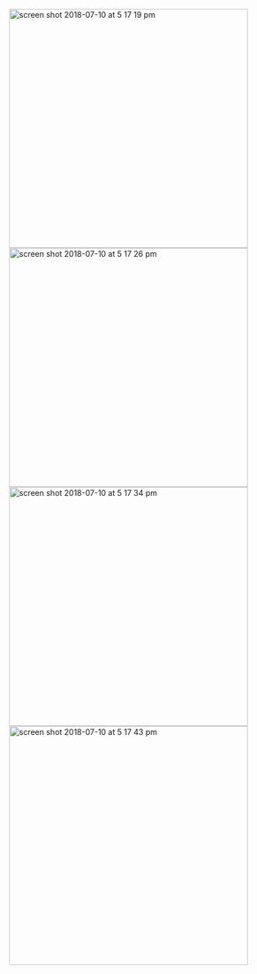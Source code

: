 <p float="left">
<img width="432" height=”600” alt="screen shot 2018-07-10 at 5 17 19 pm" src="https://user-images.githubusercontent.com/41017424/42540722-43d0c480-8465-11e8-9d45-a9ad87d6dd69.png">
<img width="432" height=”600” alt="screen shot 2018-07-10 at 5 17 26 pm" src="https://user-images.githubusercontent.com/41017424/42540723-44b1de84-8465-11e8-86a8-011e7c5b3c35.png">
<img width="432" height=”600” alt="screen shot 2018-07-10 at 5 17 34 pm" src="https://user-images.githubusercontent.com/41017424/42540724-45770ad8-8465-11e8-8421-0d42d40ffb2d.png">
<img width="432" height=”600” alt="screen shot 2018-07-10 at 5 17 43 pm" src="https://user-images.githubusercontent.com/41017424/42540725-465a5310-8465-11e8-91ee-6435669980fb.png">


</p>
